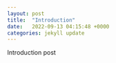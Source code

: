 ```yaml
---
layout: post
title:  "Introduction"
date:   2022-09-13 04:15:48 +0000
categories: jekyll update
---
```


Introduction post
